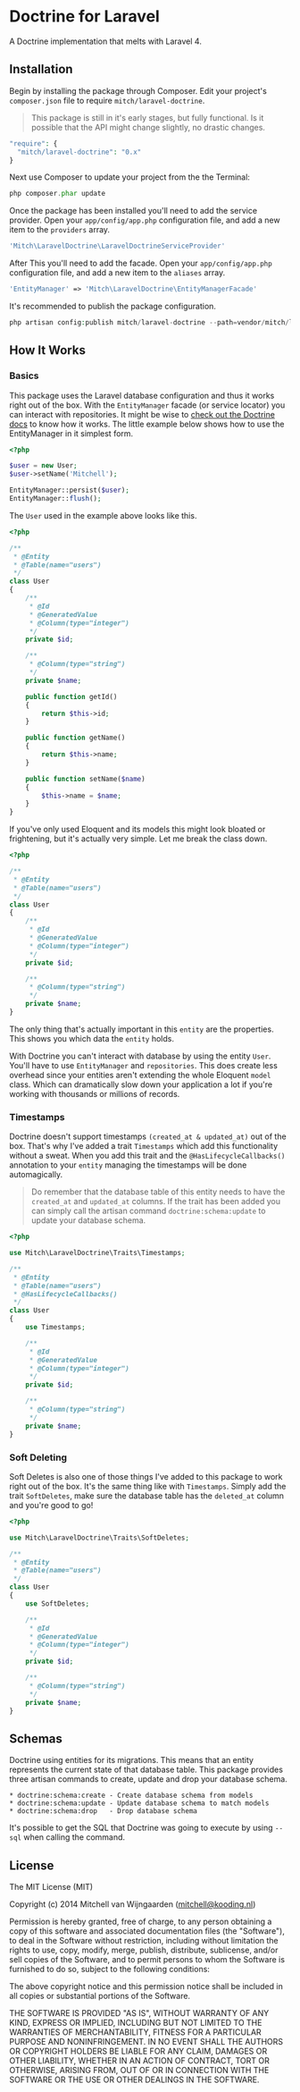 # Doctrine for Laravel

A Doctrine implementation that melts with Laravel 4.

## Installation

Begin by installing the package through Composer. Edit your project's `composer.json` file to require `mitch/laravel-doctrine`.

> This package is still in it's early stages, but fully functional. Is it possible that the API might change slightly, no drastic changes.

  ```php
  "require": {
    "mitch/laravel-doctrine": "0.x"
  }
  ```

Next use Composer to update your project from the the Terminal:

  ```php
  php composer.phar update
  ```

Once the package has been installed you'll need to add the service provider. Open your `app/config/app.php` configuration file, and add a new item to the `providers` array.

  ```php
  'Mitch\LaravelDoctrine\LaravelDoctrineServiceProvider'
  ```

After This you'll need to add the facade. Open your `app/config/app.php` configuration file, and add a new item to the `aliases` array.

  ```php
  'EntityManager' => 'Mitch\LaravelDoctrine\EntityManagerFacade'
  ```

It's recommended to publish the package configuration.

  ```php
  php artisan config:publish mitch/laravel-doctrine --path=vendor/mitch/laravel-doctrine/config
  ```

## How It Works

### Basics

This package uses the Laravel database configuration and thus it works right out of the box. With the `EntityManager` facade (or service locator) you can interact with repositories.
It might be wise to [check out the Doctrine docs](http://docs.doctrine-project.org/projects/doctrine-orm/en/latest/index.html) to know how it works.
The little example below shows how to use the EntityManager in it simplest form.

  ```php
  <?php

  $user = new User;
  $user->setName('Mitchell');

  EntityManager::persist($user);
  EntityManager::flush();
  ```

The `User` used in the example above looks like this.

  ```php
  <?php

  /**
   * @Entity
   * @Table(name="users")
   */
  class User
  {
      /**
       * @Id
       * @GeneratedValue
       * @Column(type="integer")
       */
      private $id;

      /**
       * @Column(type="string")
       */
      private $name;

      public function getId()
      {
          return $this->id;
      }

      public function getName()
      {
          return $this->name;
      }

      public function setName($name)
      {
          $this->name = $name;
      }
  }
  ```

If you've only used Eloquent and its models this might look bloated or frightening, but it's actually very simple. Let me break the class down.

  ```php
  <?php

  /**
   * @Entity
   * @Table(name="users")
   */
  class User
  {
      /**
       * @Id
       * @GeneratedValue
       * @Column(type="integer")
       */
      private $id;

      /**
       * @Column(type="string")
       */
      private $name;
  }
  ```

The only thing that's actually important in this `entity` are the properties. This shows you which data the `entity` holds.

With Doctrine you can't interact with database by using the entity `User`. You'll have to use `EntityManager` and `repositories`.
This does create less overhead since your entities aren't extending the whole Eloquent `model` class. Which can dramatically slow down your application a lot if you're working with thousands or millions of records.

### Timestamps

Doctrine doesn't support timestamps `(created_at & updated_at)` out of the box. That's why I've added a trait `Timestamps` which add this functionality without a sweat.
When you add this trait and the `@HasLifecycleCallbacks()` annotation to your `entity` managing the timestamps will be done automagically.

> Do remember that the database table of this entity needs to have the `created_at` and `updated_at` columns. If the trait has been added you can simply call the artisan command `doctrine:schema:update` to update your database schema.

  ```php
  <?php

  use Mitch\LaravelDoctrine\Traits\Timestamps;

  /**
   * @Entity
   * @Table(name="users")
   * @HasLifecycleCallbacks()
   */
  class User
  {
      use Timestamps;

      /**
       * @Id
       * @GeneratedValue
       * @Column(type="integer")
       */
      private $id;

      /**
       * @Column(type="string")
       */
      private $name;
  }
  ```

### Soft Deleting

Soft Deletes is also one of those things I've added to this package to work right out of the box. It's the same thing like with `Timestamps`.
Simply add the trait `SoftDeletes`, make sure the database table has the `deleted_at` column and you're good to go!

  ```php
  <?php

  use Mitch\LaravelDoctrine\Traits\SoftDeletes;

  /**
   * @Entity
   * @Table(name="users")
   */
  class User
  {
      use SoftDeletes;

      /**
       * @Id
       * @GeneratedValue
       * @Column(type="integer")
       */
      private $id;

      /**
       * @Column(type="string")
       */
      private $name;
  }
  ```

## Schemas

Doctrine using entities for its migrations. This means that an entity represents the current state of that database table.
This package provides three artisan commands to create, update and drop your database schema.

    * doctrine:schema:create - Create database schema from models
    * doctrine:schema:update - Update database schema to match models
    * doctrine:schema:drop   - Drop database schema

It's possible to get the SQL that Doctrine was going to execute by using `--sql` when calling the command.

## License

The MIT License (MIT)

Copyright (c) 2014 Mitchell van Wijngaarden (mitchell@kooding.nl)

Permission is hereby granted, free of charge, to any person obtaining a copy of this software and associated documentation files (the "Software"), to deal in the Software without restriction, including without limitation the rights to use, copy, modify, merge, publish, distribute, sublicense, and/or sell copies of the Software, and to permit persons to whom the Software is furnished to do so, subject to the following conditions:

The above copyright notice and this permission notice shall be included in all copies or substantial portions of the Software.

THE SOFTWARE IS PROVIDED "AS IS", WITHOUT WARRANTY OF ANY KIND, EXPRESS OR IMPLIED, INCLUDING BUT NOT LIMITED TO THE WARRANTIES OF MERCHANTABILITY, FITNESS FOR A PARTICULAR PURPOSE AND NONINFRINGEMENT. IN NO EVENT SHALL THE AUTHORS OR COPYRIGHT HOLDERS BE LIABLE FOR ANY CLAIM, DAMAGES OR OTHER LIABILITY, WHETHER IN AN ACTION OF CONTRACT, TORT OR OTHERWISE, ARISING FROM, OUT OF OR IN CONNECTION WITH THE SOFTWARE OR THE USE OR OTHER DEALINGS IN THE SOFTWARE.
